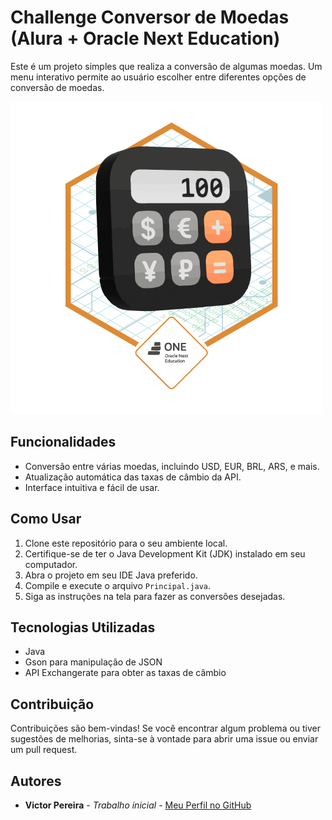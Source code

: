 # Challenge Conversor de Moedas (Alura + Oracle Next Education)

Este é um projeto simples que realiza a conversão de algumas moedas. Um menu interativo permite ao usuário escolher entre diferentes opções de conversão de moedas.
<div><img src= "https://github.com/Victups/Conversor-de-Moedas/blob/main/Badge-Conversor.png" ></div>

## Funcionalidades

- Conversão entre várias moedas, incluindo USD, EUR, BRL, ARS, e mais.
- Atualização automática das taxas de câmbio da API.
- Interface intuitiva e fácil de usar.

## Como Usar

1. Clone este repositório para o seu ambiente local.
2. Certifique-se de ter o Java Development Kit (JDK) instalado em seu computador.
3. Abra o projeto em seu IDE Java preferido.
4. Compile e execute o arquivo `Principal.java`.
5. Siga as instruções na tela para fazer as conversões desejadas.

## Tecnologias Utilizadas

- Java
- Gson para manipulação de JSON
- API Exchangerate para obter as taxas de câmbio

## Contribuição

Contribuições são bem-vindas! Se você encontrar algum problema ou tiver sugestões de melhorias, sinta-se à vontade para abrir uma issue ou enviar um pull request.


## Autores

- **Victor Pereira** - *Trabalho inicial* - [Meu Perfil no GitHub]((https://github.com/Victups))

